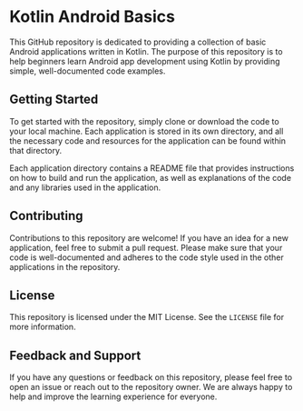 # Kotlin Android Basics

This GitHub repository is dedicated to providing a collection of basic Android applications written in Kotlin. The purpose of this repository is to help beginners learn Android app development using Kotlin by providing simple, well-documented code examples.

## Getting Started

To get started with the repository, simply clone or download the code to your local machine. Each application is stored in its own directory, and all the necessary code and resources for the application can be found within that directory.

Each application directory contains a README file that provides instructions on how to build and run the application, as well as explanations of the code and any libraries used in the application.

## Contributing

Contributions to this repository are welcome! If you have an idea for a new application, feel free to submit a pull request. Please make sure that your code is well-documented and adheres to the code style used in the other applications in the repository.

## License

This repository is licensed under the MIT License. See the `LICENSE` file for more information.

## Feedback and Support

If you have any questions or feedback on this repository, please feel free to open an issue or reach out to the repository owner. We are always happy to help and improve the learning experience for everyone.
